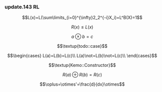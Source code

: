 ### update.143 RL 

$$L(x)=L(\sum\limits_{i=0}^{\infty}2_2^{-i}X_i)=L^B(X)=1$$

$$R(x)\le L(x)$$

$$a\otimes b=c$$

$$\textup{todo::case}$$

$$\begin{cases}
L(a)=L(b)=L(c)\\ 
L(a)\not=L(b)\not=L(c)\\
\end{cases}$$

$$\textup{Kemo::Constructor}$$

$$R(a)\oplus R(b) = R(c)$$

$$\oplus=\otimes'=\frac{d}{dx}\otimes$$

